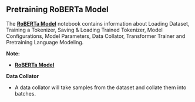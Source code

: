 ## **Pretraining RoBERTa Model**

The [**RoBERTa Model**](https://github.com/ThinamXx/Transformers_NLP/blob/main/01.%20Transformers%20for%20NLP/03.%20Pretraining%20RoBERTa%20Model/RoBERTa_Model.ipynb) notebook contains information about Loading Dataset, Training a Tokenizer, Saving & Loading Trained Tokenizer, Model Configurations, Model Parameters, Data Collator, Transformer Trainer and Pretraining Language Modeling.

**Note:**
- [**RoBERTa Model**](https://github.com/ThinamXx/Transformers_NLP/blob/main/01.%20Transformers%20for%20NLP/03.%20Pretraining%20RoBERTa%20Model/RoBERTa_Model.ipynb)

**Data Collator**
- A data collator will take samples from the dataset and collate them into batches.

